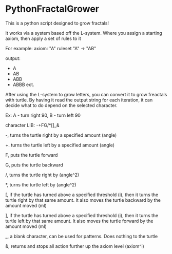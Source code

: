 # PythonFractalGrower
This is a python script designed to grow fractals!

It works via a system based off the L-system. Where you assign a starting axiom, then apply a set of rules to it

For example:
axiom: "A"
ruleset "A" -> "AB"

output:
- A
- AB
- ABB
- ABBB
ect.

After using the L-system to grow letters, you can convert it to grow freactals with turtle. By having it read the output string for each iteration, it can decide what to do depend on the selected character.

Ex:
A - turn right 90, B - turn left 90

character LIB: -+FG/*[]_&

  -, turns the turtle right by a specified amount (angle)
  
  +. turns the turtle left  by a specified amount (angle)
  
  F, puts the turtle forward
  
  G, puts the turtle backward
  
  /, turns the turtle right by (angle^2)
  
  *, turns the turtle left by (angle^2)
  
  [, if the turtle has turned above a specified threshold (i), then it turns the turtle right by that same amount. It also moves the turtle backward by the amount moved (mI)
  
  ], if the turtle has turned above a specified threshold (i), then it turns the turtle left by that same amount. It also moves the turtle forward by the amount moved (mI)
  
  _, a blank character, can be used for patterns. Does nothing to the turtle
  
  &, returns and stops all action further up the axiom level (axiom^i)

